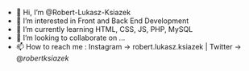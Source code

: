 - 👋 Hi, I’m @Robert-Lukasz-Ksiazek
- 👀 I’m interested in Front and Back End Development
- 🌱 I’m currently learning HTML, CSS, JS, PHP, MySQL
- 💞️ I’m looking to collaborate on ...
- 📫 How to reach me : Instagram -> robert.lukasz.ksiazek | Twitter -> @_robertksiazek_

<!---
Robert-Lukasz-Ksiazek/Robert-Lukasz-Ksiazek is a ✨ special ✨ repository because its `README.md` (this file) appears on your GitHub profile.
You can click the Preview link to take a look at your changes.
--->
